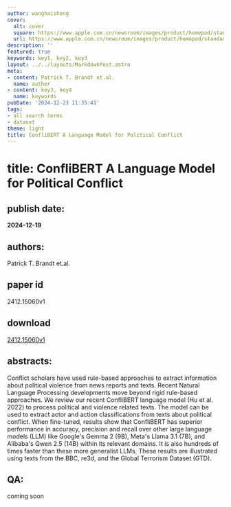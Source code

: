 ```yaml
---
author: wanghaisheng
cover:
  alt: cover
  square: https://www.apple.com.cn/newsroom/images/product/homepod/standard/Apple-HomePod-hero-230118_big.jpg.large_2x.jpg
  url: https://www.apple.com.cn/newsroom/images/product/homepod/standard/Apple-HomePod-hero-230118_big.jpg.large_2x.jpg
description: ''
featured: true
keywords: key1, key2, key3
layout: ../../layouts/MarkdownPost.astro
meta:
- content: Patrick T. Brandt et.al.
  name: author
- content: key3, key4
  name: keywords
pubDate: '2024-12-23 11:35:41'
tags:
- all search terms
- dataset
theme: light
title: ConfliBERT A Language Model for Political Conflict
---
```


# title: ConfliBERT A Language Model for Political Conflict 
## publish date: 
**2024-12-19** 
## authors: 
  Patrick T. Brandt et.al. 
## paper id
2412.15060v1
## download
[2412.15060v1](http://arxiv.org/abs/2412.15060v1)
## abstracts:
Conflict scholars have used rule-based approaches to extract information about political violence from news reports and texts. Recent Natural Language Processing developments move beyond rigid rule-based approaches. We review our recent ConfliBERT language model (Hu et al. 2022) to process political and violence related texts. The model can be used to extract actor and action classifications from texts about political conflict. When fine-tuned, results show that ConfliBERT has superior performance in accuracy, precision and recall over other large language models (LLM) like Google's Gemma 2 (9B), Meta's Llama 3.1 (7B), and Alibaba's Qwen 2.5 (14B) within its relevant domains. It is also hundreds of times faster than these more generalist LLMs. These results are illustrated using texts from the BBC, re3d, and the Global Terrorism Dataset (GTD).
## QA:
coming soon
